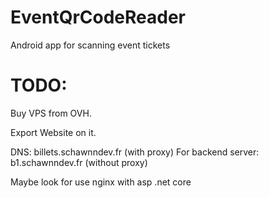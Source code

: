 # EventQrCodeReader
Android app for scanning event tickets

# TODO:

Buy VPS from OVH.

Export Website on it.

DNS: billets.schawnndev.fr (with proxy)
For backend server: b1.schawnndev.fr (without proxy)

Maybe look for use nginx with asp .net core
